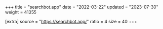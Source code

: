 +++
title = "searchbot.app"
date = "2022-03-22"
updated = "2023-07-30"
weight = 41355

[extra]
source = "https://searchbot.app/"
ratio = 4
size = 40
+++
